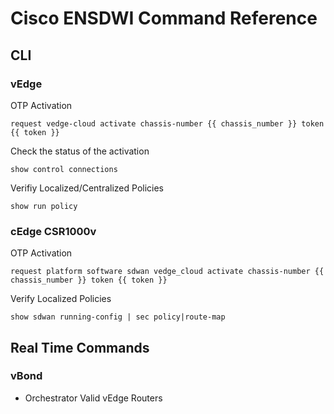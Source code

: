 # Cisco ENSDWI Command Reference

## CLI

### vEdge
OTP Activation
```
request vedge-cloud activate chassis-number {{ chassis_number }} token {{ token }}
```
Check the status of the activation
```
show control connections
```
Verifiy Localized/Centralized Policies
```
show run policy
```
### cEdge CSR1000v
OTP Activation
```
request platform software sdwan vedge_cloud activate chassis-number {{ chassis_number }} token {{ token }}
```
Verify Localized Policies
```
show sdwan running-config | sec policy|route-map
```

## Real Time Commands

### vBond
* Orchestrator Valid vEdge Routers
